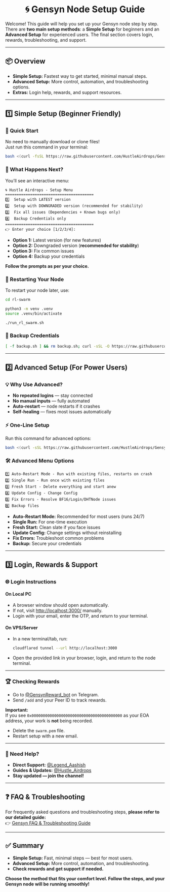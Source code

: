 <div align="center">

# 🌀 Gensyn Node Setup Guide

</div>

Welcome! This guide will help you set up your Gensyn node step by step. There are **two main setup methods**: a **Simple Setup** for beginners and an **Advanced Setup** for experienced users. The final section covers login, rewards, troubleshooting, and support.

---

## 📦 Overview

- **Simple Setup:** Fastest way to get started, minimal manual steps.
- **Advanced Setup:** More control, automation, and troubleshooting options.
- **Extras:** Login help, rewards, and support resources.

---

## 1️⃣ Simple Setup (Beginner Friendly)

### 🚀 Quick Start

No need to manually download or clone files!  
Just run this command in your terminal:

```bash
bash <(curl -fsSL https://raw.githubusercontent.com/HustleAirdrops/Gensyn-Advanced-Solutions/main/installation.sh)
```

### 📝 What Happens Next?

You’ll see an interactive menu:

```
🌀 Hustle Airdrops - Setup Menu
=======================================
1️⃣  Setup with LATEST version  
2️⃣  Setup with DOWNGRADED version (recommended for stability)  
3️⃣  Fix all issues (Dependencies + Known bugs only)  
4️⃣  Backup Credentials only  
=======================================
👉 Enter your choice [1/2/3/4]:
```

- **Option 1:** Latest version (for new features)
- **Option 2:** Downgraded version (**recommended for stability**)
- **Option 3:** Fix common issues
- **Option 4:** Backup your credentials

**Follow the prompts as per your choice.**

### 🔄 Restarting Your Node

To restart your node later, use:

```bash
cd rl-swarm
```
```bash
python3 -m venv .venv
source .venv/bin/activate
```
```bash
./run_rl_swarm.sh
```

### 🔐 Backup Credentials
```bash
[ -f backup.sh ] && rm backup.sh; curl -sSL -O https://raw.githubusercontent.com/zunxbt/gensyn-testnet/main/backup.sh && chmod +x backup.sh && ./backup.sh
```
---

## 2️⃣ Advanced Setup (For Power Users)

### 💡 Why Use Advanced?

- **No repeated logins** — stay connected
- **No manual inputs** — fully automated
- **Auto-restart** — node restarts if it crashes
- **Self-healing** — fixes most issues automatically

### ⚡ One-Line Setup

Run this command for advanced options:

```bash
bash <(curl -sSL https://raw.githubusercontent.com/HustleAirdrops/Gensyn-Advanced-Solutions/main/advanced.sh)
```

### 🛠️ Advanced Menu Options

```
1️⃣ Auto-Restart Mode - Run with existing files, restarts on crash
2️⃣ Single Run - Run once with existing files
3️⃣ Fresh Start - Delete everything and start anew
4️⃣ Update Config - Change Config
5️⃣ Fix Errors - Resolve BF16/Login/DHTNode issues
6️⃣ Backup files
```

- **Auto-Restart Mode:** Recommended for most users (runs 24/7)
- **Single Run:** For one-time execution
- **Fresh Start:** Clean slate if you face issues
- **Update Config:** Change settings without reinstalling
- **Fix Errors:** Troubleshoot common problems
- **Backup:** Secure your credentials

---

## 3️⃣ Login, Rewards & Support

### 🌐 Login Instructions

#### On Local PC

- A browser window should open automatically.
- If not, visit [http://localhost:3000/](http://localhost:3000/) manually.
- Login with your email, enter the OTP, and return to your terminal.

#### On VPS/Server

- In a new terminal/tab, run:
    ```bash
    cloudflared tunnel --url http://localhost:3000
    ```
- Open the provided link in your browser, login, and return to the node terminal.

---

### 🏆 Checking Rewards

- Go to [@GensynReward_bot](https://t.me/GensynReward_bot) on Telegram.
- Send `/add` and your Peer ID to track rewards.

**Important:**  
If you see `0x0000000000000000000000000000000000000000` as your EOA address, your work is **not** being recorded.

- Delete the `swarm.pem` file.
- Restart setup with a new email.

---

### 💬 Need Help?

- **Direct Support:** [@Legend_Aashish](https://t.me/Legend_Aashish)
- **Guides & Updates:** [@Hustle_Airdrops](https://t.me/Hustle_Airdrops)
- **Stay updated — join the channel!**

---

## ❓ FAQ & Troubleshooting

For frequently asked questions and troubleshooting steps, **please refer to our detailed guide:**  
👉 [Gensyn FAQ & Troubleshooting Guide](./gensyn-faq-troubleshooting.md)

---

## ✅ Summary

- **Simple Setup:** Fast, minimal steps — best for most users.
- **Advanced Setup:** More control, automation, and troubleshooting.
- **Check rewards and get support if needed.**

**Choose the method that fits your comfort level. Follow the steps, and your Gensyn node will be running smoothly!** 

